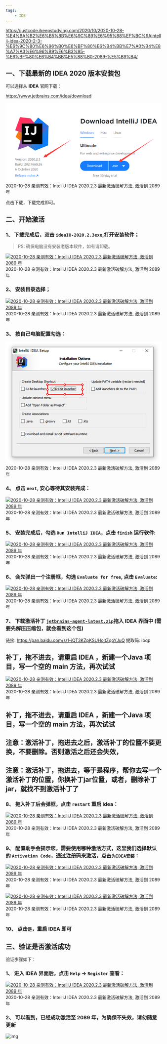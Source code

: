 ```yaml
---
tags:
    - IDE
---
```


https://justcode.ikeepstudying.com/2020/10/2020-10-28-%E4%BA%B2%E6%B5%8B%E6%9C%89%E6%95%88%EF%BC%9Aintellij-idea-2020-2-3-%E6%9C%80%E6%96%B0%E6%BF%80%E6%B4%BB%E7%A0%B4%E8%A7%A3%E6%96%B9%E6%B3%95-%E6%BF%80%E6%B4%BB%E5%88%B0-2089-%E5%B9%B4/



## 一、下载最新的 **IDEA** 2020 版本安装包

可以选择从 **IDEA** 官网下载：

https://www.jetbrains.com/idea/download

[![2020-10-28 亲测有效：IntelliJ IDEA 2020.2.3 最新激活破解方法, 激活到 2089 年](/img-post/开发/IDE/2020-10-28-亲测有效：intellij-idea-2020-2-3-最新激活破解方法-激活到-2089-年.assets/0.png)](https://justcode.ikeepstudying.com/wp-content/uploads/2020/10/0.png)2020-10-28 亲测有效：IntelliJ IDEA 2020.2.3 最新激活破解方法, 激活到 2089 年

点击下载，下载完成即可。

 

## 二、开始激活

 

### **1、** 下载完成后，双击 `ideaIU-2020.2.3exe`,打开安装软件；

> PS: 确保电脑没有安装老版本软件，如有请卸载。

[![2020-10-28 亲测有效：IntelliJ IDEA 2020.2.3 最新激活破解方法, 激活到 2089 年](https://justcode.ikeepstudying.com/wp-content/uploads/2020/10/1-1.png)](https://justcode.ikeepstudying.com/wp-content/uploads/2020/10/1-1.png)2020-10-28 亲测有效：IntelliJ IDEA 2020.2.3 最新激活破解方法, 激活到 2089 年

 

### **2、** 安装目录选择；

[![2020-10-28 亲测有效：IntelliJ IDEA 2020.2.3 最新激活破解方法, 激活到 2089 年](https://justcode.ikeepstudying.com/wp-content/uploads/2020/10/2-1.png)](https://justcode.ikeepstudying.com/wp-content/uploads/2020/10/2-1.png)2020-10-28 亲测有效：IntelliJ IDEA 2020.2.3 最新激活破解方法, 激活到 2089 年

 

### **3、** 按自己电脑配置勾选：

[![2020-10-28 亲测有效：IntelliJ IDEA 2020.2.3 最新激活破解方法, 激活到 2089 年](/img-post/开发/IDE/2020-10-28-亲测有效：intellij-idea-2020-2-3-最新激活破解方法-激活到-2089-年.assets/3-1.png)](https://justcode.ikeepstudying.com/wp-content/uploads/2020/10/3-1.png)2020-10-28 亲测有效：IntelliJ IDEA 2020.2.3 最新激活破解方法, 激活到 2089 年

 

### **4、** 点击 `next`, 安心等待其安装完成：

[![2020-10-28 亲测有效：IntelliJ IDEA 2020.2.3 最新激活破解方法, 激活到 2089 年](https://justcode.ikeepstudying.com/wp-content/uploads/2020/10/4.png)](https://justcode.ikeepstudying.com/wp-content/uploads/2020/10/4.png)2020-10-28 亲测有效：IntelliJ IDEA 2020.2.3 最新激活破解方法, 激活到 2089 年

 

### **5、** 安装完成后，勾选 `Run IntelliJ IDEA`，点击 `finish` 运行软件:

[![2020-10-28 亲测有效：IntelliJ IDEA 2020.2.3 最新激活破解方法, 激活到 2089 年](https://justcode.ikeepstudying.com/wp-content/uploads/2020/10/5.png)](https://justcode.ikeepstudying.com/wp-content/uploads/2020/10/5.png)2020-10-28 亲测有效：IntelliJ IDEA 2020.2.3 最新激活破解方法, 激活到 2089 年

 

### **6、** 会先弹出一个注册框，勾选 `Evaluate for free`, 点击 `Evaluate`:

[![2020-10-28 亲测有效：IntelliJ IDEA 2020.2.3 最新激活破解方法, 激活到 2089 年](https://justcode.ikeepstudying.com/wp-content/uploads/2020/10/6.png)](https://justcode.ikeepstudying.com/wp-content/uploads/2020/10/6.png)2020-10-28 亲测有效：IntelliJ IDEA 2020.2.3 最新激活破解方法, 激活到 2089 年

 

### **7、** 下载激活补丁 [`jetbrains-agent-latest.zip`](https://souyunku.lanzous.com/b0aki3kna)拖入 **IDEA** 界面中 (需要先解压压缩包，就会看到这个包)

链接: https://pan.baidu.com/s/1-jQT3KZpKSUHoitZqoYJuQ 提取码: ibqp

 

## 补丁，拖不进去，请重启 IDEA ，新建一个Java 项目，写一个空的 main 方法，再次试试

[![2020-10-28 亲测有效：IntelliJ IDEA 2020.2.3 最新激活破解方法, 激活到 2089 年](https://justcode.ikeepstudying.com/wp-content/uploads/2020/10/7.png)](https://justcode.ikeepstudying.com/wp-content/uploads/2020/10/7.png)2020-10-28 亲测有效：IntelliJ IDEA 2020.2.3 最新激活破解方法, 激活到 2089 年

## 补丁，拖不进去，请重启 IDEA ，新建一个Java 项目，写一个空的 main 方法，再次试试

## 注意：激活补丁，拖进去之后，激活补丁的位置不要更换，不要删除。否则激活之后还会失效，

## 注意：激活补丁，拖进去，等于是程序，帮你去写一个激活补丁的位置，你换补丁jar位置，或者，删除补丁jar，就找不到激活补丁了

 

### **8、** 拖入补丁后会弹框，点击 `restart` 重启 **idea**：

[![2020-10-28 亲测有效：IntelliJ IDEA 2020.2.3 最新激活破解方法, 激活到 2089 年](https://justcode.ikeepstudying.com/wp-content/uploads/2020/10/8.png)](https://justcode.ikeepstudying.com/wp-content/uploads/2020/10/8.png)2020-10-28 亲测有效：IntelliJ IDEA 2020.2.3 最新激活破解方法, 激活到 2089 年

 

### **9、** 配置助手会提示您，需要使用哪种激活方式，这里我们选择默认的 `Activation Code`，通过注册码来激活，点击`为IDEA安装`：

[![2020-10-28 亲测有效：IntelliJ IDEA 2020.2.3 最新激活破解方法, 激活到 2089 年](https://justcode.ikeepstudying.com/wp-content/uploads/2020/10/9.png)](https://justcode.ikeepstudying.com/wp-content/uploads/2020/10/9.png)2020-10-28 亲测有效：IntelliJ IDEA 2020.2.3 最新激活破解方法, 激活到 2089 年

[![2020-10-28 亲测有效：IntelliJ IDEA 2020.2.3 最新激活破解方法, 激活到 2089 年](https://justcode.ikeepstudying.com/wp-content/uploads/2020/10/10.png)](https://justcode.ikeepstudying.com/wp-content/uploads/2020/10/10.png)2020-10-28 亲测有效：IntelliJ IDEA 2020.2.3 最新激活破解方法, 激活到 2089 年

### **10、** 点击`是`，重启 **IDEA** 即可

 

## 三、验证是否激活成功

验证步骤如下：

### **1、** 进入 **IDEA** 界面后，点击 `Help` -> `Register` 查看：

[![2020-10-28 亲测有效：IntelliJ IDEA 2020.2.3 最新激活破解方法, 激活到 2089 年](https://justcode.ikeepstudying.com/wp-content/uploads/2020/10/11.png)](https://justcode.ikeepstudying.com/wp-content/uploads/2020/10/11.png)2020-10-28 亲测有效：IntelliJ IDEA 2020.2.3 最新激活破解方法, 激活到 2089 年

 

### **2、** 可以看到，已经成功激活至 2089 年，为确保不失效，请勿随意更新

![img](https://justcode.ikeepstudying.com/wp-content/uploads/2020/10/Screenshot-from-2020-10-28-14-21-12.png)

 

 